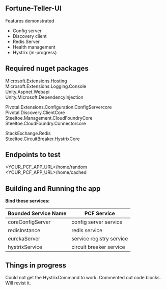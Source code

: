 ## Fortune-Teller-UI

Features demonstrated 

* Config server
* Discovery client
* Redis Server
* Health management
* Hystrix (in-progress)



 ## Required nuget packages

Microsoft.Extensions.Hosting  
Microsoft.Extensions.Logging.Console  
Unity.Aspnet.Webapi   
Unity.Microsoft.DependencyInjection  

Pivotal.Extensions.Configuration.ConfigServercore  
Pivotal.Discovery.ClientCore  
Steeltoe.Management.CloudFoundryCore 
Steeltoe.CloudFoundry.Connectorcore  

StackExchange.Redis  
Steeltoe.CircuitBreaker.HystrixCore  



## Endpoints to test 

<YOUR_PCF_APP_URL>/home/random  
<YOUR_PCF_APP_URL>/home/cached  


## Building and Running the app

**Bind these services:**  

| Bounded Service Name | PCF Service |
| --- | --- |
| coreConfigServer | config server service  
| redisInstance | redis service   
| eurekaServer | service registry service  
| hystrixService | circuit breaker service  

## Things in progress
Could not get the HystrixCommand to work. Commented out code blocks. Will revist it.
